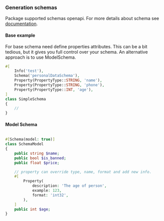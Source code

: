### Generation schemas

Package supported schemas openapi. For more details about schema see [documentation](https://swagger.io/specification/#schema-object).


#### Base example
For base schema need define properties attributes. This can be a bit tedious, but it gives you full control over your schema.
An alternative approach is to use ModelSchema.
```php
#[
    Info('test'),
    Schema('personalDataSchema'),
    Property(PropertyType::STRING, 'name'),
    Property(PropertyType::STRING, 'phone'),
    Property(PropertyType::INT, 'age'),
]
class SimpleSchema
{
    //
}
```

#### Model Schema
```php

#[Schema(model: true)]
class SchemaModel
{
    public string $name;
    public bool $is_banned;
    public float $price;

    // property can override type, name, format and add new info.
    #[
        Property(
            description: 'The age of person',
            example: 123,
            format: 'int32',
        ),
    ]
    public int $age;
}

```